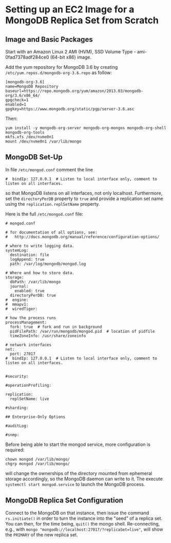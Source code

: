 # Setting up an EC2 Image for a MongoDB Replica Set from Scratch

## Image and Basic Packages

Start with an Amazon Linux 2 AMI (HVM), SSD Volume Type - ami-0fad7378adf284ce0 (64-bit x86) image.

Add the yum repository for MongoDB 3.6 by creating ``/etc/yum.repos.d/mongodb-org-3.6.repo`` as follow:

```
[mongodb-org-3.6]
name=MongoDB Repository
baseurl=https://repo.mongodb.org/yum/amazon/2013.03/mongodb-org/3.6/x86_64/
gpgcheck=1
enabled=1
gpgkey=https://www.mongodb.org/static/pgp/server-3.6.asc
```

Then:

```
yum install -y mongodb-org-server mongodb-org-mongos mongodb-org-shell mongodb-org-tools
mkfs.xfs /dev/nvme0n1
mount /dev/nvme0n1 /var/lib/mongo
```

## MongoDB Set-Up

In file ``/etc/mongod.conf`` comment the line
```
#  bindIp: 127.0.0.1  # Listen to local interface only, comment to listen on all interfaces.
```

so that MongoDB listens on all interfaces, not only localhost. Furthermore, set the ``directoryPerDB`` property to ``true`` and provide a replication set name using the ``replication.replSetName`` property.

Here is the full ``/etc/mongod.conf`` file:

```
# mongod.conf

# for documentation of all options, see:
#   http://docs.mongodb.org/manual/reference/configuration-options/

# where to write logging data.
systemLog:
  destination: file
  logAppend: true
  path: /var/log/mongodb/mongod.log

# Where and how to store data.
storage:
  dbPath: /var/lib/mongo
  journal:
    enabled: true
  directoryPerDB: true
#  engine:
#  mmapv1:
#  wiredTiger:

# how the process runs
processManagement:
  fork: true  # fork and run in background
  pidFilePath: /var/run/mongodb/mongod.pid  # location of pidfile
  timeZoneInfo: /usr/share/zoneinfo

# network interfaces
net:
  port: 27017
#  bindIp: 127.0.0.1  # Listen to local interface only, comment to listen on all interfaces.


#security:

#operationProfiling:

replication:
  replSetName: live

#sharding:

## Enterprise-Only Options

#auditLog:

#snmp:
```

Before being able to start the mongod service, more configuration is required:

```
chown mongod /var/lib/mongo/
chgrp mongod /var/lib/mongo/
```

will change the ownerships of the directory mounted from ephemeral storage accordingly, so the MongoDB daemon can write to it. The execute ``systemctl start mongod.service`` to launch the MongoDB process.

## MongoDB Replica Set Configuration

Connect to the MongoDB on that instance, then issue the command ``rs.initiate()`` in order to turn the instance into the "seed" of a replica set. You can then, for the time being, ``quit()`` the mongo shell. Re-connecting, e.g., with ``mongo "mongodb://localhost:27017/?replicaSet=live"``, will show the ``PRIMARY`` of the new replica set.
